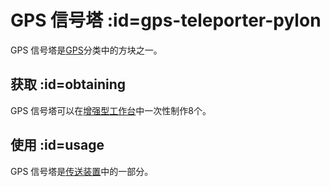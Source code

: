 # GPS 信号塔 :id=gps-teleporter-pylon

GPS 信号塔是[GPS](/GPS)分类中的方块之一。

## 获取 :id=obtaining

GPS 信号塔可以在[增强型工作台](/Enhanced-Crafting-Table)中一次性制作8个。

## 使用 :id=usage

GPS 信号塔是[传送装置](/Teleporter)中的一部分。
